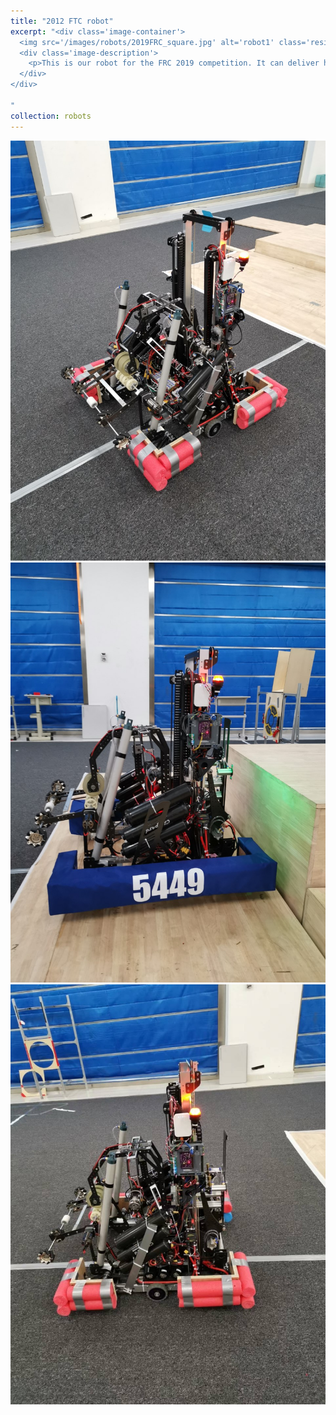 ```yaml
---
title: "2012 FTC robot"
excerpt: "<div class='image-container'>
  <img src='/images/robots/2019FRC_square.jpg' alt='robot1' class='resizable-image'>
  <div class='image-description'>
    <p>This is our robot for the FRC 2019 competition. It can deliver hatch panels and fuels(big inflated balls) over the competition field. It re-uses the elevator to push its back wheels up the climbing zone and use the giant cylinders to climb. In particular, we achieved autonomous pose drive using a double PID loop. </p>
  </div>
</div>

"
collection: robots
---
```

<img src='/images/robots/2019FRC.jpg'>
<img src='/images/robots/2019FRC2.jpg'>
<img src='/images/robots/2019FRC3.jpg'>